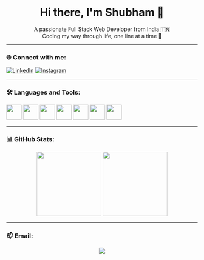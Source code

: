 <h1 align="center">Hi there, I'm Shubham 👋</h1>

<p align="center">
  A passionate Full Stack Web Developer from India 🇮🇳<br/>
  Coding my way through life, one line at a time 🚀
</p>

---

### 🌐 Connect with me:

[![LinkedIn](https://img.shields.io/badge/-LinkedIn-0A66C2?style=for-the-badge&logo=linkedin&logoColor=white)]([https://www.linkedin.com/in/shubham-thube-5701a3262?](https://www.linkedin.com/in/shubham-thube-535a6b235))
[![Instagram](https://img.shields.io/badge/-Instagram-E4405F?style=for-the-badge&logo=instagram&logoColor=white)](https://www.instagram.com/_shubham7702_)

---

### 🛠️ Languages and Tools:

<img src="https://cdn.jsdelivr.net/gh/devicons/devicon/icons/html5/html5-original.svg" width="40" />
<img src="https://cdn.jsdelivr.net/gh/devicons/devicon/icons/css3/css3-original.svg" width="40" />
<img src="https://cdn.jsdelivr.net/gh/devicons/devicon/icons/javascript/javascript-original.svg" width="40" />
<img src="https://cdn.jsdelivr.net/gh/devicons/devicon/icons/bootstrap/bootstrap-original.svg" width="40" />
<img src="https://cdn.jsdelivr.net/gh/devicons/devicon/icons/csharp/csharp-original.svg" width="40" />
<img src="https://cdn.jsdelivr.net/gh/devicons/devicon/icons/dot-net/dot-net-original.svg" width="40" />
<img src="https://cdn.jsdelivr.net/gh/devicons/devicon/icons/react/react-original.svg" width="40" />

---

### 📊 GitHub Stats:

<p align="center">
  <img src="https://github-readme-stats.vercel.app/api?username=shubham774102&show_icons=true&theme=tokyonight" height="170" />
  <img src="https://github-readme-stats.vercel.app/api/top-langs/?username=shubham774102&layout=compact&theme=tokyonight" height="170" />
</p>

---

### 📫 Email:

<p align="center">
  <a href="mailto:your.email@example.com"><img src="https://img.shields.io/badge/Email-D14836?style=for-the-badge&logo=gmail&logoColor=white" /></a>
</p>
